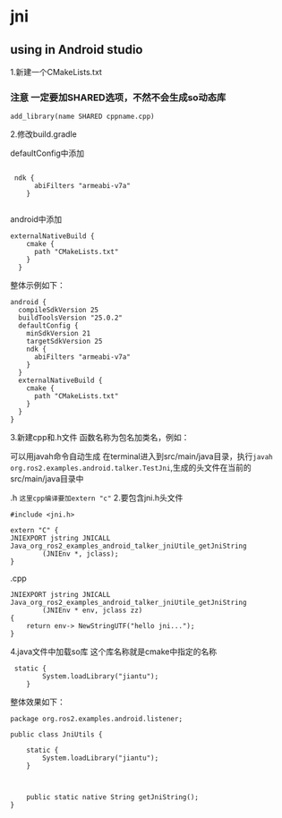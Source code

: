 # jni

## using in Android studio

1.新建一个CMakeLists.txt 

### 注意 一定要加SHARED选项，不然不会生成so动态库

```
add_library(name SHARED cppname.cpp)
```

2.修改build.gradle

defaultConfig中添加

```

 ndk {
      abiFilters "armeabi-v7a"
    }
    
```

android中添加

```
externalNativeBuild {
    cmake {
      path "CMakeLists.txt"
    }
  }
```

整体示例如下：
```
android {
  compileSdkVersion 25
  buildToolsVersion "25.0.2"
  defaultConfig {
    minSdkVersion 21
    targetSdkVersion 25
    ndk {
      abiFilters "armeabi-v7a"
    }
  }
  externalNativeBuild {
    cmake {
      path "CMakeLists.txt"
    }
  }
}
```

3.新建cpp和.h文件
函数名称为包名加类名，例如：

可以用javah命令自动生成
在terminal进入到src/main/java目录，执行``javah org.ros2.examples.android.talker.TestJni``,生成的头文件在当前的src/main/java目录中


.h ``这里cpp编译要加extern "c"`` 2.要包含jni.h头文件

```
#include <jni.h>

extern "C" {
JNIEXPORT jstring JNICALL Java_org_ros2_examples_android_talker_jniUtile_getJniString
        (JNIEnv *, jclass);
}
```
.cpp
```
JNIEXPORT jstring JNICALL Java_org_ros2_examples_android_talker_jniUtile_getJniString
        (JNIEnv * env, jclass zz)
{
    return env-> NewStringUTF("hello jni...");
}

```

4.java文件中加载so库 这个库名称就是cmake中指定的名称

```
 static {
        System.loadLibrary("jiantu");
    }

```
整体效果如下：

```
package org.ros2.examples.android.listener;

public class JniUtils {

    static {
        System.loadLibrary("jiantu");
    }



    public static native String getJniString();
}


```

